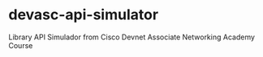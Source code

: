 # devasc-api-simulator

Library API Simulador from Cisco Devnet Associate Networking Academy Course
